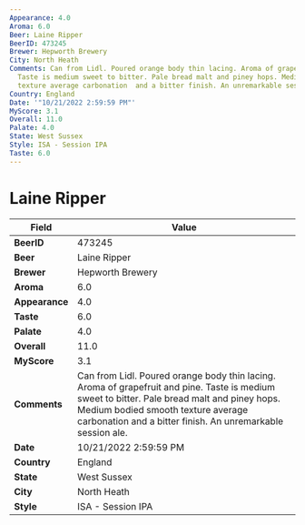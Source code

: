 ```yaml
---
Appearance: 4.0
Aroma: 6.0
Beer: Laine Ripper
BeerID: 473245
Brewer: Hepworth Brewery
City: North Heath
Comments: Can from Lidl. Poured orange body thin lacing. Aroma of grapefruit and pine.
  Taste is medium sweet to bitter. Pale bread malt and piney hops. Medium bodied smooth
  texture average carbonation  and a bitter finish. An unremarkable session ale.
Country: England
Date: '"10/21/2022 2:59:59 PM"'
MyScore: 3.1
Overall: 11.0
Palate: 4.0
State: West Sussex
Style: ISA - Session IPA
Taste: 6.0
---
```


# Laine Ripper

| Field         | Value |
|---------------|-------|
| **BeerID** | 473245 |
| **Beer** | Laine Ripper |
| **Brewer** | Hepworth Brewery |
| **Aroma** | 6.0 |
| **Appearance** | 4.0 |
| **Taste** | 6.0 |
| **Palate** | 4.0 |
| **Overall** | 11.0 |
| **MyScore** | 3.1 |
| **Comments** | Can from Lidl. Poured orange body thin lacing. Aroma of grapefruit and pine. Taste is medium sweet to bitter. Pale bread malt and piney hops. Medium bodied smooth texture average carbonation  and a bitter finish. An unremarkable session ale. |
| **Date** | 10/21/2022 2:59:59 PM |
| **Country** | England |
| **State** | West Sussex |
| **City** | North Heath |
| **Style** | ISA - Session IPA |
